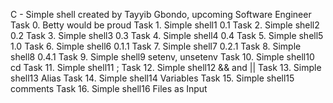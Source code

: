 C - Simple shell
created by Tayyib Gbondo, upcoming Software Engineer
Task 0. Betty would be proud
Task 1. Simple shell1 0.1
Task 2. Simple shell2 0.2
Task 3. Simple shell3 0.3
Task 4. Simple shell4 0.4
Task 5. Simple shell5 1.0
Task 6. Simple shell6 0.1.1
Task 7. Simple shell7 0.2.1
Task 8. Simple shell8 0.4.1
Task 9. Simple shell9 setenv, unsetenv
Task 10. Simple shell10 cd
Task 11. Simple shell11 ;
Task 12. Simple shell12 && and ||
Task 13. Simple shell13 Alias
Task 14. Simple shell14 Variables
Task 15. Simple shell15 comments
Task 16. Simple shell16 Files as Input
